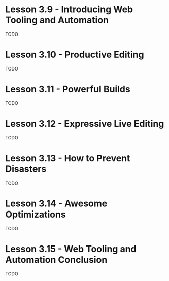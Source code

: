 # Lesson 3.9 - Introducing Web Tooling and Automation

TODO

# Lesson 3.10 - Productive Editing

TODO

# Lesson 3.11 - Powerful Builds

TODO

# Lesson 3.12 - Expressive Live Editing

TODO

# Lesson 3.13 - How to Prevent Disasters

TODO

# Lesson 3.14 - Awesome Optimizations

TODO

# Lesson 3.15 - Web Tooling and Automation Conclusion

TODO
